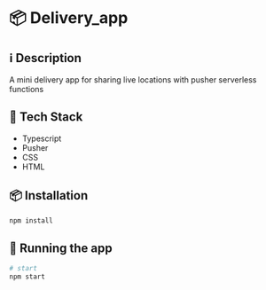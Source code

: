 # 📦 Delivery_app

## ℹ️ Description

A mini delivery app for sharing live locations with pusher serverless functions

## 🔮 Tech Stack

- Typescript
- Pusher
- CSS
- HTML

## 📦 Installation

```bash
npm install
```

## 🚀 Running the app

```bash
# start
npm start
```
